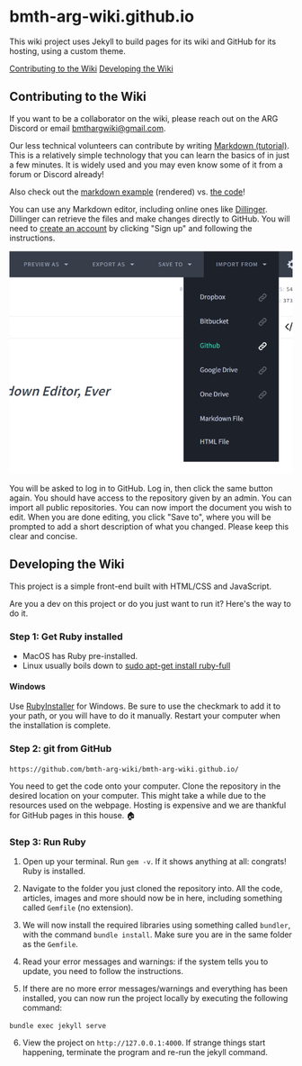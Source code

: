 # bmth-arg-wiki.github.io

This wiki project uses Jekyll to build pages for its wiki and GitHub for its hosting, using a custom 
theme.

[Contributing to the Wiki](#contributing-to-the-wiki)
[Developing the Wiki](#developing-the-wiki)

## Contributing to the Wiki

If you want to be a collaborator on the wiki, please reach out on the ARG Discord or
email [bmthargwiki@gmail.com](mailto:bmthargwiki@gmail.com).

Our less technical volunteers can contribute by writing [Markdown (tutorial)](https://www.youtube.com/watch?v=qhoXn4bIE1s). This is a relatively simple technology 
that you can learn the basics of in just a few minutes. It is widely used and you may even know 
some of it from a forum or Discord already!

Also check out the [markdown example](markdown_example) (rendered) vs. [the code](markdown_example.md)!

You can use any Markdown editor, including online ones like [Dillinger](https://dillinger.io/). 
Dillinger can retrieve the files and make changes directly to GitHub. You will need to 
[create an account](https://www.github.com) by clicking "Sign up" and following the instructions.

![img.png](installation_help/dillinger_instruction.png)

You will be asked to log in to GitHub. Log in, then click the same button again. You 
should have access to the repository given by an admin. You can import all public 
repositories. You can now import the document you wish to edit. When you are done editing, 
you click "Save to", where you will be prompted to add a short description of what you changed. 
Please keep this clear and concise.

## Developing the Wiki

This project is a simple front-end built with HTML/CSS and JavaScript.

Are you a dev on this project or do you just want to run it? Here's the way to do it.

### Step 1: Get Ruby installed

- MacOS has Ruby pre-installed.
- Linux usually boils down to [sudo apt-get install ruby-full](https://www.ruby-lang.org/en/documentation/installation/#package-management-systems)

#### Windows

Use [RubyInstaller](https://rubyinstaller.org/downloads/) for Windows. Be sure to use the 
checkmark to add it to your path, or you will have to do it manually. Restart your computer 
when the installation is complete.

### Step 2: git from GitHub

`https://github.com/bmth-arg-wiki/bmth-arg-wiki.github.io/`

You need to get the code onto your computer. Clone the repository in the desired location 
on your computer. This might take a while due to the resources used on the webpage. Hosting is 
expensive and we are thankful for GitHub pages in this house. 🏠

### Step 3: Run Ruby

1. Open up your terminal. Run `gem -v`. If it shows anything at all: congrats! Ruby is installed.

2. Navigate to the folder you just cloned the repository into. All the code, articles, images
and more should now be in here, including something called `Gemfile` (no extension).

3. We will now install the required libraries using something called `bundler`, with the command 
`bundle install`. Make sure you are in the same folder as the `Gemfile`.

4. Read your error messages and warnings: if the system tells you to update, you need to follow 
the instructions.

5. If there are no more error messages/warnings and everything has been installed, you can now 
run the project locally by executing the following command: 

`bundle exec jekyll serve`

6. View the project on `http://127.0.0.1:4000`. If strange things start happening, terminate the
program and re-run the jekyll command.